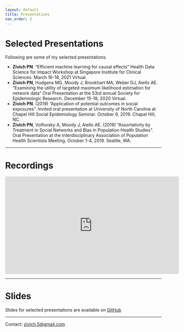 ```yaml
---
layout: default
title: Presentations
nav_order: 3
---
```


# Selected Presentations

Following are some of my selected presentations.

* **Zivich PN**. “Efficient machine learning for causal effects” Health Data Science for Impact Workshop at Singapore Institute for Clinical Sciences. March 16-18, 2021 Virtual.
* **Zivich PN**, Hudgens MG, Moody J, Brookhart MA, Weber DJ, Aiello AE. “Examining the utility of targeted maximum likelihood estimation for network data” Oral Presentation at the 53rd annual Society for Epidemiologic Research. December 15-18, 2020 Virtual.
* **Zivich PN**. (2019) “Application of potential outcomes in social exposures”. Invited oral presentation at University of North Carolina at Chapel Hill Social Epidemiology Seminar. October 9, 2019. Chapel Hill, NC.
* **Zivich PN**, Volfovsky A, Moody J, Aiello AE. (2019) “Assortativity by Treatment in Social Networks and Bias in Population Health Studies”. Oral Presentation at the Interdisciplinary Association of Population Health Scientists Meeting. October 1-4, 2019. Seattle, WA.

---------------

# Recordings

<iframe width="560" height="315" src="https://www.youtube.com/embed/UkI6t_fNaMA" title="YouTube video player" frameborder="0" allow="accelerometer; autoplay; clipboard-write; encrypted-media; gyroscope; picture-in-picture" allowfullscreen></iframe>

---------------

# Slides

Slides for selected presentations are available on [GitHub](https://github.com/pzivich/Presentations)

---------------

Contact: zivich.5@gmail.com
